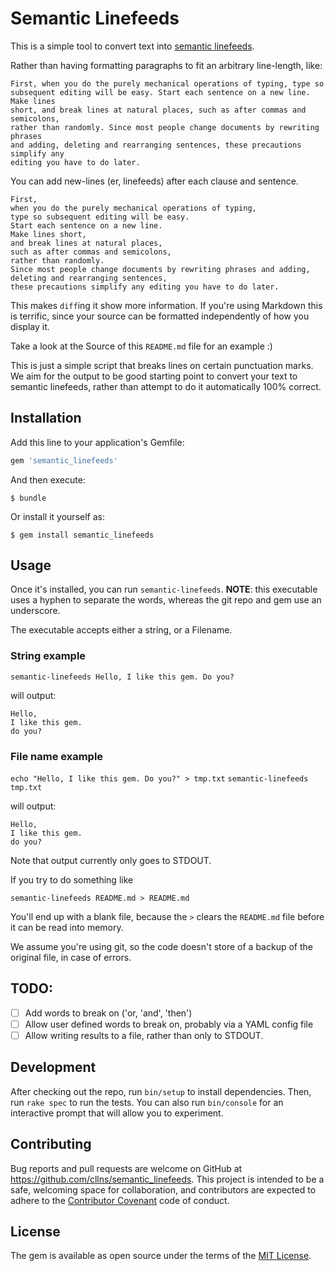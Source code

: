 # Semantic Linefeeds

This is a simple tool to convert text into
[semantic linefeeds](http://rhodesmill.org/brandon/2012/one-sentence-per-line/).

Rather than having formatting paragraphs to fit an arbitrary line-length,
like:
```
First, when you do the purely mechanical operations of typing, type so
subsequent editing will be easy. Start each sentence on a new line. Make lines
short, and break lines at natural places, such as after commas and semicolons,
rather than randomly. Since most people change documents by rewriting phrases
and adding, deleting and rearranging sentences, these precautions simplify any
editing you have to do later.
```

You can add new-lines (er, linefeeds) after each clause and sentence.
```
First,
when you do the purely mechanical operations of typing,
type so subsequent editing will be easy.
Start each sentence on a new line.
Make lines short,
and break lines at natural places,
such as after commas and semicolons,
rather than randomly.
Since most people change documents by rewriting phrases and adding,
deleting and rearranging sentences,
these precautions simplify any editing you have to do later.
```

This makes `diff`ing it show more information.
If you're using Markdown this is terrific,
since your source can be formatted independently
of how you display it.

Take a look at the Source of this `README.md` file
for an example :)

This is just a simple script that breaks lines on certain punctuation marks.
We aim for the output to be good starting point
to convert your text to semantic linefeeds,
rather than attempt to do it automatically 100% correct.

## Installation

Add this line to your application's Gemfile:

```ruby
gem 'semantic_linefeeds'
```

And then execute:

    $ bundle

Or install it yourself as:

    $ gem install semantic_linefeeds

## Usage


Once it's installed,
you can run `semantic-linefeeds`.
**NOTE**: this executable uses a hyphen to separate the words,
whereas the git repo and gem use an underscore.

The executable accepts either a string,
or a Filename.

### String example
`semantic-linefeeds Hello, I like this gem. Do you?`

will output:

```
Hello,
I like this gem.
do you?
```

### File name example
`echo "Hello, I like this gem. Do you?" > tmp.txt`
`semantic-linefeeds tmp.txt`

will output:
```
Hello,
I like this gem.
do you?
```

Note that output currently only goes to STDOUT.

If you try to do something like
```
semantic-linefeeds README.md > README.md
```
You'll end up with a blank file,
because the `>` clears the `README.md` file
before it can be read into memory.

We assume you're using git,
so the code doesn't store of a backup of the original file,
in case of errors.

## TODO:

- [ ] Add words to break on ('or, 'and', 'then')
- [ ] Allow user defined words to break on, probably via a YAML config file
- [ ] Allow writing results to a file, rather than only to STDOUT.

## Development

After checking out the repo,
run `bin/setup` to install dependencies.
Then,
run `rake spec` to run the tests.
You can also run `bin/console` for an interactive prompt
that will allow you to experiment.

## Contributing

Bug reports and pull requests are welcome on GitHub at
https://github.com/cllns/semantic_linefeeds.
This project is intended to be a safe,
welcoming space for collaboration,
and contributors are expected to adhere to the
[Contributor Covenant](contributor-covenant.org)
code of conduct.

## License

The gem is available as open source under the terms of the
[MIT License](http://opensource.org/licenses/MIT).

